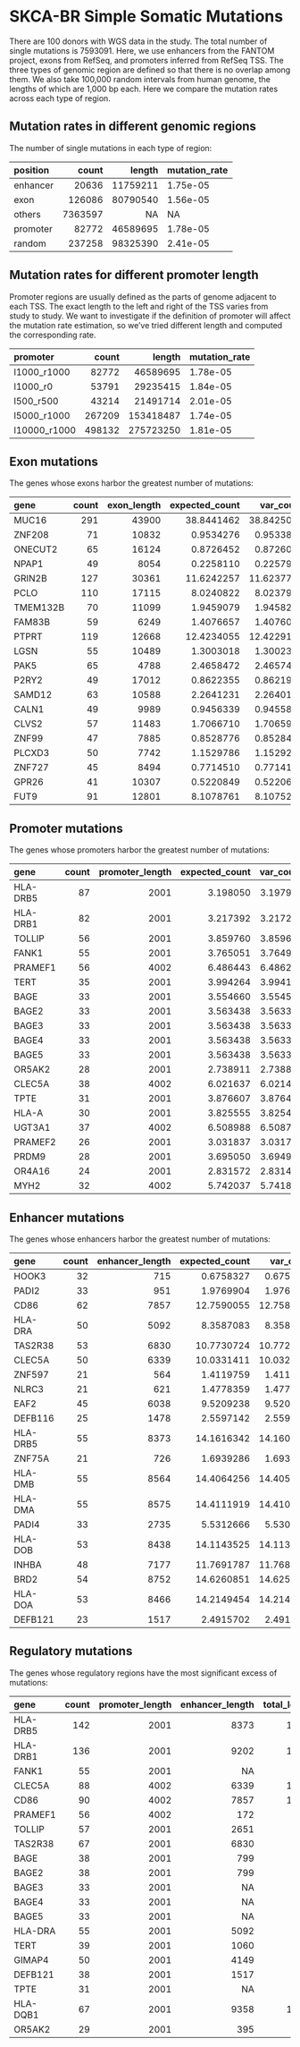 SKCA-BR Simple Somatic Mutations
================

There are 100 donors with WGS data in the study. The total number of
single mutations is 7593091. Here, we use enhancers from the FANTOM
project, exons from RefSeq, and promoters inferred from RefSeq TSS. The
three types of genomic region are defined so that there is no overlap
among them. We also take 100,000 random intervals from human genome, the
lengths of which are 1,000 bp each. Here we compare the mutation rates
across each type of region.

## Mutation rates in different genomic regions

The number of single mutations in each type of region:

| position |   count |   length | mutation\_rate |
| :------- | ------: | -------: | :------------- |
| enhancer |   20636 | 11759211 | 1.75e-05       |
| exon     |  126086 | 80790540 | 1.56e-05       |
| others   | 7363597 |       NA | NA             |
| promoter |   82772 | 46589695 | 1.78e-05       |
| random   |  237258 | 98325390 | 2.41e-05       |

## Mutation rates for different promoter length

Promoter regions are usually defined as the parts of genome adjacent to
each TSS. The exact length to the left and right of the TSS varies from
study to study. We want to investigate if the definition of promoter
will affect the mutation rate estimation, so we’ve tried different
length and computed the corresponding rate.

| promoter      |  count |    length | mutation\_rate |
| :------------ | -----: | --------: | :------------- |
| l1000\_r1000  |  82772 |  46589695 | 1.78e-05       |
| l1000\_r0     |  53791 |  29235415 | 1.84e-05       |
| l500\_r500    |  43214 |  21491714 | 2.01e-05       |
| l5000\_r1000  | 267209 | 153418487 | 1.74e-05       |
| l10000\_r1000 | 498132 | 275723250 | 1.81e-05       |

## Exon mutations

<!-- The transcripts whose exon harbor the greatest number of mutations: -->

The genes whose exons harbor the greatest number of
mutations:

| gene     | count | exon\_length | expected\_count | var\_count | log.p\_value |
| :------- | ----: | -----------: | --------------: | ---------: | -----------: |
| MUC16    |   291 |        43900 |      38.8441462 | 38.8425092 |    146.55842 |
| ZNF208   |    71 |        10832 |       0.9534276 |  0.9533854 |    103.80852 |
| ONECUT2  |    65 |        16124 |       0.8726452 |  0.8726024 |     95.13509 |
| NPAP1    |    49 |         8054 |       0.2258110 |  0.2257993 |     94.54670 |
| GRIN2B   |   127 |        30361 |      11.6242257 | 11.6237793 |     83.18474 |
| PCLO     |   110 |        17115 |       8.0240822 |  8.0237973 |     82.16968 |
| TMEM132B |    70 |        11099 |       1.9459079 |  1.9458257 |     80.67288 |
| FAM83B   |    59 |         6249 |       1.4076657 |  1.4076007 |     71.98159 |
| PTPRT    |   119 |        12668 |      12.4234055 | 12.4229130 |     71.87957 |
| LGSN     |    55 |        10489 |       1.3003018 |  1.3002384 |     67.38577 |
| PAK5     |    65 |         4788 |       2.4658472 |  2.4657460 |     66.49291 |
| P2RY2    |    49 |        17012 |       0.8622355 |  0.8621975 |     66.30535 |
| SAMD12   |    63 |        10588 |       2.2641231 |  2.2640182 |     65.90620 |
| CALN1    |    49 |         9989 |       0.9456339 |  0.9455887 |     64.37607 |
| CLVS2    |    57 |        11483 |       1.7066710 |  1.7065906 |     64.10344 |
| ZNF99    |    47 |         7885 |       0.8528776 |  0.8528418 |     63.02361 |
| PLCXD3   |    50 |         7742 |       1.1529786 |  1.1529240 |     61.88282 |
| ZNF727   |    45 |         8494 |       0.7714510 |  0.7714177 |     61.47663 |
| GPR26    |    41 |        10307 |       0.5220849 |  0.5220633 |     61.31835 |
| FUT9     |    91 |        12801 |       8.1078761 |  8.1075213 |     60.90161 |

## Promoter mutations

<!-- The transcripts whose promoters harbor the greatest number of mutations: -->

The genes whose promoters harbor the greatest number of
mutations:

| gene     | count | promoter\_length | expected\_count | var\_count | log.p\_value |
| :------- | ----: | ---------------: | --------------: | ---------: | -----------: |
| HLA-DRB5 |    87 |             2001 |        3.198050 |   3.197935 |     89.77163 |
| HLA-DRB1 |    82 |             2001 |        3.217392 |   3.217276 |     82.44183 |
| TOLLIP   |    56 |             2001 |        3.859760 |   3.859618 |     43.65035 |
| FANK1    |    55 |             2001 |        3.765051 |   3.764909 |     43.04123 |
| PRAMEF1  |    56 |             4002 |        6.486443 |   6.486214 |     32.14418 |
| TERT     |    35 |             2001 |        3.994264 |   3.994113 |     20.64774 |
| BAGE     |    33 |             2001 |        3.554660 |   3.554530 |     20.25833 |
| BAGE2    |    33 |             2001 |        3.563438 |   3.563308 |     20.22667 |
| BAGE3    |    33 |             2001 |        3.563438 |   3.563308 |     20.22667 |
| BAGE4    |    33 |             2001 |        3.563438 |   3.563308 |     20.22667 |
| BAGE5    |    33 |             2001 |        3.563438 |   3.563308 |     20.22667 |
| OR5AK2   |    28 |             2001 |        2.738911 |   2.738823 |     18.37852 |
| CLEC5A   |    38 |             4002 |        6.021637 |   6.021437 |     17.63205 |
| TPTE     |    31 |             2001 |        3.876607 |   3.876462 |     17.30077 |
| HLA-A    |    30 |             2001 |        3.825555 |   3.825408 |     16.54731 |
| UGT3A1   |    37 |             4002 |        6.508988 |   6.508752 |     15.78442 |
| PRAMEF2  |    26 |             2001 |        3.031837 |   3.031736 |     15.34649 |
| PRDM9    |    28 |             2001 |        3.695050 |   3.694913 |     15.13662 |
| OR4A16   |    24 |             2001 |        2.831572 |   2.831482 |     14.12184 |
| MYH2     |    32 |             4002 |        5.742037 |   5.741838 |     13.54133 |

## Enhancer mutations

<!-- The transcripts whose enhancers harbor the greatest number of mutations: -->

The genes whose enhancers harbor the greatest number of
mutations:

| gene     | count | enhancer\_length | expected\_count | var\_count | log.p\_value |
| :------- | ----: | ---------------: | --------------: | ---------: | -----------: |
| HOOK3    |    32 |              715 |       0.6758327 |  0.6758164 |     41.14985 |
| PADI2    |    33 |              951 |       1.9769904 |  1.9768766 |     28.00316 |
| CD86     |    62 |             7857 |      12.7590055 | 12.7583720 |     22.38057 |
| HLA-DRA  |    50 |             5092 |       8.3587083 |  8.3582865 |     21.92883 |
| TAS2R38  |    53 |             6830 |      10.7730724 | 10.7725458 |     19.49945 |
| CLEC5A   |    50 |             6339 |      10.0331411 | 10.0326487 |     18.67392 |
| ZNF597   |    21 |              564 |       1.4119759 |  1.4118763 |     17.14646 |
| NLRC3    |    21 |              621 |       1.4778359 |  1.4777340 |     16.75791 |
| EAF2     |    45 |             6038 |       9.5209238 |  9.5204635 |     16.07204 |
| DEFB116  |    25 |             1478 |       2.5597142 |  2.5595685 |     16.05271 |
| HLA-DRB5 |    55 |             8373 |      14.1616342 | 14.1608964 |     15.81700 |
| ZNF75A   |    21 |              726 |       1.6939286 |  1.6938184 |     15.60254 |
| HLA-DMB  |    55 |             8564 |      14.4064256 | 14.4056800 |     15.51145 |
| HLA-DMA  |    55 |             8575 |      14.4111919 | 14.4104466 |     15.50557 |
| PADI4    |    33 |             2735 |       5.5312666 |  5.5309518 |     14.75102 |
| HLA-DOB  |    53 |             8438 |      14.1143525 | 14.1136226 |     14.69806 |
| INHBA    |    48 |             7177 |      11.7691787 | 11.7685698 |     14.69093 |
| BRD2     |    54 |             8752 |      14.6260851 | 14.6253324 |     14.66515 |
| HLA-DOA  |    53 |             8466 |      14.2149454 | 14.2142101 |     14.57721 |
| DEFB121  |    23 |             1517 |       2.4915702 |  2.4914540 |     14.32831 |

## Regulatory mutations

<!-- The transcripts whose regulatory regions have the most significant excess of mutations: -->

The genes whose regulatory regions have the most significant excess of
mutations:

| gene     | count | promoter\_length | enhancer\_length | total\_length | expected\_count | log.p\_value |
| :------- | ----: | ---------------: | ---------------: | ------------: | --------------: | -----------: |
| HLA-DRB5 |   142 |             2001 |             8373 |         10374 |       17.359684 |     76.89874 |
| HLA-DRB1 |   136 |             2001 |             9202 |         11203 |       18.735846 |     67.55288 |
| FANK1    |    55 |             2001 |               NA |          2001 |        3.765051 |     43.04123 |
| CLEC5A   |    88 |             4002 |             6339 |         10341 |       16.054778 |     35.06146 |
| CD86     |    90 |             4002 |             7857 |         11859 |       18.799167 |     31.56365 |
| PRAMEF1  |    56 |             4002 |              172 |          4174 |        6.878431 |     30.88402 |
| TOLLIP   |    57 |             2001 |             2651 |          4652 |        9.503698 |     24.91783 |
| TAS2R38  |    67 |             2001 |             6830 |          8831 |       13.846112 |     24.00780 |
| BAGE     |    38 |             2001 |              799 |          2800 |        4.519643 |     21.73411 |
| BAGE2    |    38 |             2001 |              799 |          2800 |        4.528421 |     21.70579 |
| BAGE3    |    33 |             2001 |               NA |          2001 |        3.563438 |     20.22667 |
| BAGE4    |    33 |             2001 |               NA |          2001 |        3.563438 |     20.22667 |
| BAGE5    |    33 |             2001 |               NA |          2001 |        3.563438 |     20.22667 |
| HLA-DRA  |    55 |             2001 |             5092 |          7093 |       11.450270 |     19.74275 |
| TERT     |    39 |             2001 |             1060 |          3061 |        5.849224 |     18.86468 |
| GIMAP4   |    50 |             2001 |             4149 |          6150 |       10.094181 |     18.56808 |
| DEFB121  |    38 |             2001 |             1517 |          3518 |        5.827790 |     18.09039 |
| TPTE     |    31 |             2001 |               NA |          2001 |        3.876607 |     17.30077 |
| HLA-DQB1 |    67 |             2001 |             9358 |         11359 |       18.915924 |     17.08893 |
| OR5AK2   |    29 |             2001 |              395 |          2396 |        3.429968 |     16.86024 |
